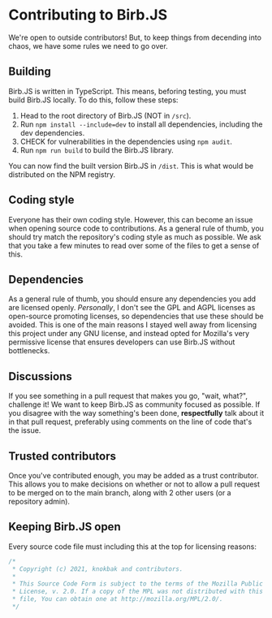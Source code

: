 # Contributing to Birb.JS
We're open to outside contributors! But, to keep things from decending into chaos, we have some rules we need to go over.

## Building
Birb.JS is written in TypeScript. This means, beforing testing, you must build Birb.JS locally. To do this, follow these steps:
1. Head to the root directory of Birb.JS (NOT in `/src`).
2. Run `npm install --include=dev` to install all dependencies, including the dev dependencies.
3. CHECK for vulnerabilities in the dependencies using `npm audit`.
4. Run `npm run build` to build the Birb.JS library.

You can now find the built version Birb.JS in `/dist`. This is what would be distributed on the NPM registry.

## Coding style
Everyone has their own coding style. However, this can become an issue when opening source code to contributions. As a general rule of thumb, you should try match the repository's coding style as much as possible. We ask that you take a few minutes to read over some of the files to get a sense of this.

## Dependencies
As a general rule of thumb, you should ensure any dependencies you add are licensed openly. *Personally*, I don't see the GPL and AGPL licenses as open-source promoting licenses, so dependencies that use these should be avoided. This is one of the main reasons I stayed well away from licensing this project under any GNU license, and instead opted for Mozilla's very permissive license that ensures developers can use Birb.JS without bottlenecks.

## Discussions
If you see something in a pull request that makes you go, "wait, what?", challenge it! We want to keep Birb.JS as community focused as possible. If you disagree with the way something's been done, **respectfully** talk about it in that pull request, preferably using comments on the line of code that's the issue.

## Trusted contributors
Once you've contributed enough, you may be added as a trust contributor. This allows you to make decisions on whether or not to allow a pull request to be merged on to the main branch, along with 2 other users (or a repository admin).

## Keeping Birb.JS open
Every source code file must including this at the top for licensing reasons:
```js
/*
 * Copyright (c) 2021, knokbak and contributors.
 *
 * This Source Code Form is subject to the terms of the Mozilla Public
 * License, v. 2.0. If a copy of the MPL was not distributed with this
 * file, You can obtain one at http://mozilla.org/MPL/2.0/.
 */
```

